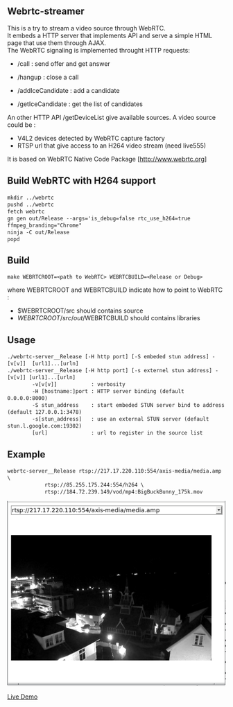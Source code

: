 Webrtc-streamer
-------------

This is a try to stream a video source through WebRTC.  
It embeds a HTTP server that implements API and serve a simple HTML page that use them through AJAX.   
The WebRTC signaling is implemented throught HTTP requests:

 - /call   : send offer and get answer
 - /hangup : close a call

 - /addIceCandidate : add a candidate
 - /getIceCandidate : get the list of candidates

An other HTTP API /getDeviceList give available sources.
A video source could be :
 - V4L2 devices detected by WebRTC capture factory
 - RTSP url that give access to an H264 video stream (need live555)

It is based on WebRTC Native Code Package [http://www.webrtc.org]

Build WebRTC with H264 support
-------
	mkdir ../webrtc
	pushd ../webrtc
	fetch webrtc
	gn gen out/Release --args='is_debug=false rtc_use_h264=true ffmpeg_branding="Chrome" 
	ninja -C out/Release
	popd


Build
------- 
	make WEBRTCROOT=<path to WebRTC> WEBRTCBUILD=<Release or Debug>
	
where WEBRTCROOT and WEBRTCBUILD indicate how to point to WebRTC :
 - $WEBRTCROOT/src should contains source 
 - $WEBRTCROOT/src/out/$WEBRTCBUILD should contains libraries

Usage
-----
	./webrtc-server__Release [-H http port] [-S embeded stun address] -[v[v]]  [url1]...[urln]
	./webrtc-server__Release [-H http port] [-s externel stun address] -[v[v]] [url1]...[urln]
        	-v[v[v]]           : verbosity
         	-H [hostname:]port : HTTP server binding (default 0.0.0.0:8000)
         	-S stun_address    : start embeded STUN server bind to address (default 127.0.0.1:3478)
         	-s[stun_address]   : use an external STUN server (default stun.l.google.com:19302)
         	[url]              : url to register in the source list


Example
-----
	webrtc-server__Release rtsp://217.17.220.110:554/axis-media/media.amp \
				rtsp://85.255.175.244:554/h264 \
				rtsp://184.72.239.149/vod/mp4:BigBuckBunny_175k.mov


![Screenshot](snapshot.png)

[Live Demo](https://webrtc-streamer.herokuapp.com/)

